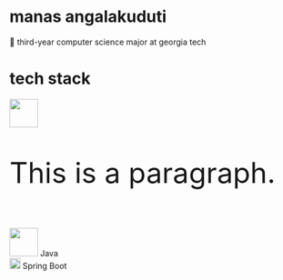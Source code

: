# manas angalakuduti
:bee: third-year computer science major at georgia tech

# tech stack
<!-- <img src="" width=30 height=30 />  <br/> -->
<img src="https://img.icons8.com/nolan/96/python.png" width=50 height=50 /> <p style="font-size:50px">This is a paragraph.</p> <br/>
<img src="https://img.icons8.com/nolan/96/java-coffee-cup-logo.png" width=50 height=50 /> Java <br/>
<img src="https://dz2cdn1.dzone.com/storage/temp/12434118-spring-boot-logo.png" width=19 height=19 /> Spring Boot <br/>

<!--
**manasangalakuduti/manasangalakuduti** is a ✨ _special_ ✨ repository because its `README.md` (this file) appears on your GitHub profile.

Here are some ideas to get you started:

- 🔭 I’m currently working on ...
- 🌱 I’m currently learning ...
- 👯 I’m looking to collaborate on ...
- 🤔 I’m looking for help with ...
- 💬 Ask me about ...
- 📫 How to reach me: ...
- 😄 Pronouns: ...
- ⚡ Fun fact: ...
-->
